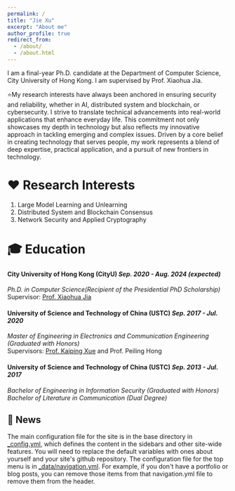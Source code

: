 ```yaml
---
permalink: /
title: "Jie Xu"
excerpt: "About me"
author_profile: true
redirect_from: 
  - /about/
  - /about.html
---
```


I am a final-year Ph.D. candidate at the Department of Computer Science, City University of Hong Kong. I am supervised by Prof. Xiaohua Jia.  

⭐My research interests have always been anchored in ensuring security and reliability, whether in AI, distributed system and blockchain, or cybersecurity.  I strive to translate technical advancements into real-world applications that enhance everyday life. This commitment not only showcases my depth in technology but also reflects my innovative approach in tackling emerging and complex issues. Driven by a core belief in creating technology that serves people, my work represents a blend of deep expertise, practical application, and a pursuit of new frontiers in technology.

❤️  Research Interests
======
1. Large Model Learning and Unlearning
2. Distributed System and Blockchain Consensus
3. Network Security and Applied Cryptography

🎓 Education
======
#### **City University of Hong Kong (CityU)** _Sep. 2020 - Aug. 2024 (expected)_
_Ph.D. in Computer Science(Recipient of the Presidential PhD Scholarship)_  
Supervisor: [Prof. Xiaohua Jia](https://www.cs.cityu.edu.hk/~jia/) 

#### **University of Science and Technology of China (USTC)** _Sep. 2017 - Jul. 2020_
_Master of Engineering in Electronics and Communication Engineering (Graduated with Honors)_   
Supervisors: [Prof. Kaiping Xue](http://staff.ustc.edu.cn/~kpxue/) and Prof. Peiling Hong

#### **University of Science and Technology of China (USTC)** _Sep. 2013 - Jul. 2017_
_Bachelor of Engineering in Information Security (Graduated with Honors)_   
_Bachelor of Literature in Communication (Dual Degree)_  


📢 News
------
The main configuration file for the site is in the base directory in [_config.yml](https://github.com/academicpages/academicpages.github.io/blob/master/_config.yml), which defines the content in the sidebars and other site-wide features. You will need to replace the default variables with ones about yourself and your site's github repository. The configuration file for the top menu is in [_data/navigation.yml](https://github.com/academicpages/academicpages.github.io/blob/master/_data/navigation.yml). For example, if you don't have a portfolio or blog posts, you can remove those items from that navigation.yml file to remove them from the header. 

 
 
